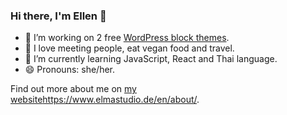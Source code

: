 ### Hi there, I'm Ellen 👋

- 🔭 I’m working on 2 free [WordPress block themes](https://profiles.wordpress.org/elmastudio/#content-themes).
- 🔭 I love meeting people, eat vegan food and travel.
- 🌱 I’m currently learning JavaScript, React and Thai language.
- 😄 Pronouns: she/her.

Find out more about me on [my website](https://www.elmastudio.de/en/about/)https://www.elmastudio.de/en/about/.
